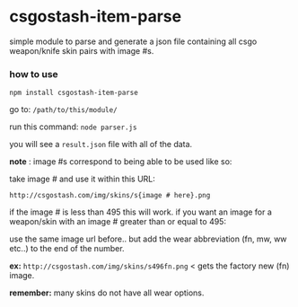 # csgostash-item-parse

simple module to parse and generate a json file containing all csgo weapon/knife skin pairs with image #s.

### how to use

`npm install csgostash-item-parse`

go to: `/path/to/this/module/`

run this command: `node parser.js`

you will see a `result.json` file with all of the data.

**note** : image #s correspond to being able to be used like so:

take image # and use it within this URL:

`http://csgostash.com/img/skins/s{image # here}.png`

if the image # is less than 495 this will work.
if you want an image for a weapon/skin with an image # greater than or equal to 495:

use the same image url before.. but add the wear abbreviation (fn, mw, ww etc..) to the end of the number.

**ex:** `http://csgostash.com/img/skins/s496fn.png` < gets the factory new (fn) image.

**remember:** many skins do not have all wear options.
